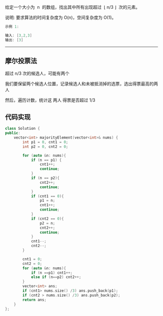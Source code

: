 给定一个大小为  n  的数组，找出其中所有出现超过  ⌊ n/3 ⌋  次的元素。

说明: 要求算法的时间复杂度为 O(n)，空间复杂度为 O(1)。

```cpp
示例 1:

输入: [3,2,3]
输出: [3]
```

---

## 摩尔投票法

超过 n/3 次的候选人，可能有两个

我们要保留两个候选人位置，记录候选人和未被抵消掉的选票，选出得票最高的两人

然后，遍历计数，统计这 两人 得票是否超过 1/3

## 代码实现

```cpp
class Solution {
public:
    vector<int> majorityElement(vector<int>& nums) {
        int p1 = 0, cnt1 = 0;
        int p2 = 0, cnt2 = 0;

        for (auto &n: nums){
            if (n == p1) {
                cnt1++;
                continue;
            }
            if (n == p2){
                cnt2++;
                continue;
            }
            if (cnt1 == 0){
                p1 = n;
                cnt1++;
                continue;
            }
            if (cnt2 == 0){
                p2 = n;
                cnt2++;
                continue;
            }
            cnt1--;
            cnt2--;
        }

        cnt1 = 0;
        cnt2 = 0;
        for (auto &n: nums){
            if (n ==p1) cnt1++;
            else if (n==p2) cnt2++;
        }
        vector<int> ans;
        if (cnt1> nums.size() /3) ans.push_back(p1);
        if (cnt2 > nums.size() /3) ans.push_back(p2);
        return ans;
    }
};
```
